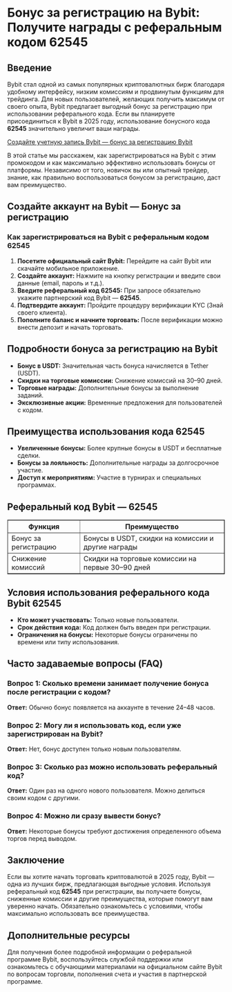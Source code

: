 <h1>Бонус за регистрацию на Bybit: Получите награды с реферальным кодом 62545</h1>

<h2>Введение</h2>
<p>
    Bybit стал одной из самых популярных криптовалютных бирж благодаря удобному интерфейсу, низким комиссиям и продвинутым функциям для трейдинга. 
    Для новых пользователей, желающих получить максимум от своего опыта, Bybit предлагает выгодный бонус за регистрацию при использовании реферального кода. 
    Если вы планируете присоединиться к Bybit в 2025 году, использование бонусного кода <strong>62545</strong> значительно увеличит ваши награды.
</p>

<a href="https://partner.bybit.com/b/62545" target="_blank" rel="noopener noreferrer">Создайте учетную запись Bybit — бонус за регистрацию Bybit</a>

<p>
    В этой статье мы расскажем, как зарегистрироваться на Bybit с этим промокодом и как максимально эффективно использовать бонусы от платформы. 
    Независимо от того, новичок вы или опытный трейдер, знание, как правильно воспользоваться бонусом за регистрацию, даст вам преимущество.
</p>

<h2>Создайте аккаунт на Bybit — Бонус за регистрацию</h2>
<h3>Как зарегистрироваться на Bybit с реферальным кодом 62545</h3>
<ol>
    <li><strong>Посетите официальный сайт Bybit:</strong> Перейдите на сайт Bybit или скачайте мобильное приложение.</li>
    <li><strong>Создайте аккаунт:</strong> Нажмите на кнопку регистрации и введите свои данные (email, пароль и т.д.).</li>
    <li><strong>Введите реферальный код 62545:</strong> При запросе обязательно укажите партнерский код Bybit — <strong>62545</strong>.</li>
    <li><strong>Подтвердите аккаунт:</strong> Пройдите процедуру верификации KYC (Знай своего клиента).</li>
    <li><strong>Пополните баланс и начните торговать:</strong> После верификации можно внести депозит и начать торговать.</li>
</ol>

<h2>Подробности бонуса за регистрацию на Bybit</h2>
<ul>
    <li><strong>Бонус в USDT:</strong> Значительная часть бонуса начисляется в Tether (USDT).</li>
    <li><strong>Скидки на торговые комиссии:</strong> Снижение комиссий на 30–90 дней.</li>
    <li><strong>Торговые награды:</strong> Дополнительные бонусы за выполнение заданий.</li>
    <li><strong>Эксклюзивные акции:</strong> Временные предложения для пользователей с кодом.</li>
</ul>

<h2>Преимущества использования кода 62545</h2>
<ul>
    <li><strong>Увеличенные бонусы:</strong> Более крупные бонусы в USDT и бесплатные сделки.</li>
    <li><strong>Бонусы за лояльность:</strong> Дополнительные награды за долгосрочное участие.</li>
    <li><strong>Доступ к мероприятиям:</strong> Участие в турнирах и специальных программах.</li>
</ul>

<h2>Реферальный код Bybit — 62545</h2>
<table border="1" cellpadding="10">
    <thead>
      <tr>
        <th>Функция</th>
        <th>Преимущество</th>
      </tr>
    </thead>
    <tbody>
      <tr>
        <td>Бонус за регистрацию</td>
        <td>Бонусы в USDT, скидки на комиссии и другие награды</td>
      </tr>
      <tr>
        <td>Снижение комиссий</td>
        <td>Скидки на торговые комиссии на первые 30–90 дней</td>
      </tr>
    </tbody>
</table>

<h2>Условия использования реферального кода Bybit 62545</h2>
<ul>
    <li><strong>Кто может участвовать:</strong> Только новые пользователи.</li>
    <li><strong>Срок действия кода:</strong> Код должен быть введен при регистрации.</li>
    <li><strong>Ограничения на бонусы:</strong> Некоторые бонусы ограничены по времени или типу использования.</li>
</ul>

<h2>Часто задаваемые вопросы (FAQ)</h2>

<h3>Вопрос 1: Сколько времени занимает получение бонуса после регистрации с кодом?</h3>
<p><strong>Ответ:</strong> Обычно бонус появляется на аккаунте в течение 24–48 часов.</p>

<h3>Вопрос 2: Могу ли я использовать код, если уже зарегистрирован на Bybit?</h3>
<p><strong>Ответ:</strong> Нет, бонус доступен только новым пользователям.</p>

<h3>Вопрос 3: Сколько раз можно использовать реферальный код?</h3>
<p><strong>Ответ:</strong> Один раз на одного нового пользователя. Можно делиться своим кодом с другими.</p>

<h3>Вопрос 4: Можно ли сразу вывести бонус?</h3>
<p><strong>Ответ:</strong> Некоторые бонусы требуют достижения определенного объема торгов перед выводом.</p>

<h2>Заключение</h2>
<p>
    Если вы хотите начать торговать криптовалютой в 2025 году, Bybit — одна из лучших бирж, предлагающая выгодные условия. 
    Используя реферальный код <strong>62545</strong> при регистрации, вы получаете бонусы, сниженные комиссии и другие преимущества, 
    которые помогут вам уверенно начать. Обязательно ознакомьтесь с условиями, чтобы максимально использовать все преимущества.
</p>

<h2>Дополнительные ресурсы</h2>
<p>
    Для получения более подробной информации о реферальной программе Bybit, 
    воспользуйтесь службой поддержки или ознакомьтесь с обучающими материалами на официальном сайте Bybit по вопросам торговли, 
    пополнения счета и участия в партнерской программе.
</p>

</body>
</html>

